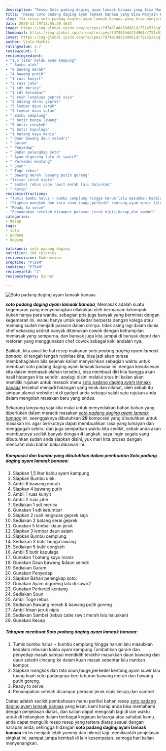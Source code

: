 ```yaml
---
description: "Resep Soto padang daging ayam lamaak banaaa yang Bisa Manjain Lidah"
title: "Resep Soto padang daging ayam lamaak banaaa yang Bisa Manjain Lidah"
slug: 194-resep-soto-padang-daging-ayam-lamaak-banaaa-yang-bisa-manjain-lidah
date: 2020-11-29T13:55:39.464Z
image: https://img-global.cpcdn.com/recipes/7d74014dd23d061d/751x532cq70/soto-padang-daging-ayam-lamaak-banaaa-foto-resep-utama.jpg
thumbnail: https://img-global.cpcdn.com/recipes/7d74014dd23d061d/751x532cq70/soto-padang-daging-ayam-lamaak-banaaa-foto-resep-utama.jpg
cover: https://img-global.cpcdn.com/recipes/7d74014dd23d061d/751x532cq70/soto-padang-daging-ayam-lamaak-banaaa-foto-resep-utama.jpg
author: Viola Mathis
ratingvalue: 3.7
reviewcount: 5
recipeingredient:
- "1,5 liter kaldu ayam kampung"
- " Bumbu ulek"
- "8 bawang merah"
- "4 bawang putih"
- "1 ruas kunyit"
- "2 ruas jahe"
- "1 sdt merica"
- "1 sdt ketumbar"
- "2 ruah lengkuas geprek saja"
- "2 batang serai geprek"
- "5 lembar daun jeruk"
- "3 lembar daun salam"
- " Bumbu cemplung"
- "3 butir bunga lawang"
- "5 butir cengkeh"
- "5 butir kapulaga"
- "1 batang kayu manis"
- " Daun bawang daun seledri"
- " Garam"
- " Penyedap"
- " Bahan pelengkap soto"
- " Ayam digoreng lalu di suwir2"
- " Perkedel kentang"
- " Soun"
- " Toge rebus"
- " Bawang merah  bawang putih goreng"
- "Irisan jeruk nipis"
- " Sambel rebus cabe rawit merah lalu haluskan"
- " Kecap"
recipeinstructions:
- "Tumis bumbu halus + bumbu cemplung hingga harum lalu masukkan kedalam rebusan kaldu ayam kampung.Tambahkan garam dan penyedap masak sampai mendidih terakhir masukkan daun bawang dan daun seledri cincang ke dalam kuah masak sebentar lalu matikan kompor."
- "Siapkan mangkok dan tata soun,tauge,perkedel kentang,ayam suwir lalu tuang kuah soto padangnya beri taburan bawang merah dan bawang putih goreng."
- "Ready to serve"
- "Penampakan setelah dicampur perasan jeruk nipis,kecap,dan sambel"
categories:
- Resep
tags:
- soto
- padang
- daging

katakunci: soto padang daging 
nutrition: 288 calories
recipecuisine: Indonesian
preptime: "PT20M"
cooktime: "PT54M"
recipeyield: "2"
recipecategory: Dinner

---
```



![Soto padang daging ayam lamaak banaaa](https://img-global.cpcdn.com/recipes/7d74014dd23d061d/751x532cq70/soto-padang-daging-ayam-lamaak-banaaa-foto-resep-utama.jpg)

<b><i>soto padang daging ayam lamaak banaaa</i></b>, Memasak adalah suatu kegemaran yang menyenangkan dilakukan oleh bermacam kelompok. bukan hanya para wanita, sebagian pria juga banyak yang berminat dengan kegemaran ini. walau hanya untuk sekedar berpesta dengan kolega atau memang sudah menjadi passion dalam dirinya. tidak asing lagi dalam dunia chef sekarang sedikit banyak ditemukan cowok dengan ketrampilan memasak yang sempurna, dan banyak juga kita jumpai di banyak depot dan restoran yang menggunakan chef cowok sebagai koki andalan nya.

Baiklah, kita awali ke hal resep makanan <i>soto padang daging ayam lamaak banaaa</i>. di tengah tengah rutinitas kita, bisa jadi akan terasa membahagiakan bila sejenak kalian menyisihkan sebagian waktu untuk membuat soto padang daging ayam lamaak banaaa ini. dengan kesuksesan kita dalam memasak olahan tersebut, bisa membuat diri kita bangga akan hasil hidangan kita sendiri. apalagi disini melalui situs ini kalian akan memiliki rujukan untuk meracik menu <u>soto padang daging ayam lamaak banaaa</u> tersebut menjadi hidangan yang enak dan nikmat, oleh sebab itu simpan alamat website ini di gadget anda sebagai salah satu rujukan anda dalam mengolah masakan baru yang endes.




Sekarang langsung saja kita mulai untuk menyediakan bahan bahan yang diperlukan dalam meracik masakan <u><i>soto padang daging ayam lamaak banaaa</i></u> ini. seenggaknya dibutuhkan <b>29</b> komposisi yang dibutuhkan untuk masakan ini. agar berikutnya dapat membuahkan rasa yang lumayan dan menggugah selera. dan juga sempatkan waktu kita sedikit, sebab anda akan membuatnya sedikit banyak dengan <b>4</b> langkah. saya ingin segala yang dibutuhkan sudah anda siapkan disini, yuk mari kita proses dengan mencatat dulu bahan baku dibawah ini.

<!--inarticleads1-->

##### Komposisi dan bumbu yang dibutuhkan dalam pembuatan Soto padang daging ayam lamaak banaaa:

1. Siapkan 1,5 liter kaldu ayam kampung
1. Siapkan  Bumbu ulek:
1. Ambil 8 bawang merah
1. Siapkan 4 bawang putih
1. Ambil 1 ruas kunyit
1. Ambil 2 ruas jahe
1. Sediakan 1 sdt merica
1. Gunakan 1 sdt ketumbar
1. Siapkan 2 ruah lengkuas geprek saja
1. Sediakan 2 batang serai geprek
1. Gunakan 5 lembar daun jeruk
1. Siapkan 3 lembar daun salam
1. Siapkan  Bumbu cemplung:
1. Sediakan 3 butir bunga lawang
1. Sediakan 5 butir cengkeh
1. Ambil 5 butir kapulaga
1. Gunakan 1 batang kayu manis
1. Gunakan  Daun bawang &amp;daun seledri
1. Sediakan  Garam
1. Gunakan  Penyedap
1. Siapkan  Bahan pelengkap soto:
1. Gunakan  Ayam digoreng lalu di suwir2
1. Gunakan  Perkedel kentang
1. Sediakan  Soun
1. Ambil  Toge rebus
1. Sediakan  Bawang merah &amp; bawang putih goreng
1. Ambil Irisan jeruk nipis
1. Sediakan  Sambel (rebus cabe rawit merah lalu haluskan)
1. Gunakan  Kecap




<!--inarticleads2-->

##### Tahapan membuat Soto padang daging ayam lamaak banaaa:

1. Tumis bumbu halus + bumbu cemplung hingga harum lalu masukkan kedalam rebusan kaldu ayam kampung.Tambahkan garam dan penyedap masak sampai mendidih terakhir masukkan daun bawang dan daun seledri cincang ke dalam kuah masak sebentar lalu matikan kompor.
1. Siapkan mangkok dan tata soun,tauge,perkedel kentang,ayam suwir lalu tuang kuah soto padangnya beri taburan bawang merah dan bawang putih goreng.
1. Ready to serve
1. Penampakan setelah dicampur perasan jeruk nipis,kecap,dan sambel




Diatas adalah sedikit pembahasan menu perihal bahan resep <u>soto padang daging ayam lamaak banaaa</u> yang lezat. kami harap anda bisa memahami dengan penjelasan diatas, dan kalian dapat mengolah lagi di lain waktu untuk di hidangkan dalam berbagai kegiatan keluarga atau sahabat kamu. anda dapat mengulik resep resep yang tertera diatas sesuai dengan harapan anda, sehingga hidangan <b>soto padang daging ayam lamaak banaaa</b> ini bs menjadi lebih yummy dan nikmat lagi. demikianlah penjelasan singkat ini, sampai jumpa kembali di lain kesempatan. semoga hari kalian menyenangkan.
